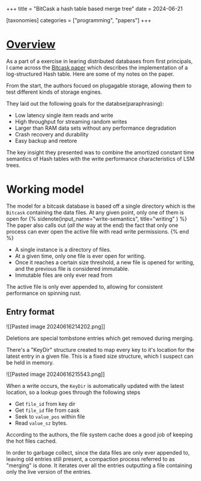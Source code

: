 +++
title = "BitCask a hash table based merge tree"
date = 2024-06-21

[taxonomies]
categories = ["programming", "papers"]
+++

# [Overview]
[overview]: #overview

As a part of a exercise in learing distributed databases from first principals, I came across the [Bitcask paper][bitcask-paper] which describes the implementation of a log-structured Hash table. Here are some of my notes on the paper.

[bitcask-paper]: https://riak.com/assets/bitcask-intro.pdf

From the start, the authors focued on plugagable storage, allowing them to test different kinds of storage engines.

They laid out the following goals for the databse(paraphrasing):

* Low latency single item reads and write
* High throughput for streaming random writes
* Larger than RAM data sets without any performance degradation
* Crash recovery and durability
* Easy backup and reetore

The key insight they presented was to combine the amortized constant time semantics of Hash tables with the write performance characteristics of LSM trees.

# Working model
The model for a bitcask database is based off a single directory which is the `Bitcask` containing the data files. At any given point, only one of them is open for 
{% sidenote(input_name="write-semantics", title="writing" ) %}
    The paper also calls out (<em>all the</em> way at the end) the fact that only one process can ever open the active file with read write permissions.
{% end %} 

- A single instance is a directory of files.
- At a given time, only one file is ever open for writing.
- Once it reaches a certain size threshold, a new file is opened for writing, and the previous file is considered immutable.
- Immutable files are only ever read from

The active file is only ever appended to, allowing for consistent performance on spinning rust.

## Entry format
![[Pasted image 20240616214202.png]]

Deletions are special tombstone entries which get removed during merging.

There's a "KeyDir" structure created to map every key to it's location for the latest entry in a given file. This is a fixed size structure, which I suspect can be held in memory.

![[Pasted image 20240616215543.png]]

When a write occurs, the `KeyDir` is automatically updated with the latest location, so a lookup goes through the following steps

- Get `file_id` from key dir
- Get `file_id` file from cask
- Seek to `value_pos` within file
- Read `value_sz` bytes.

According to the authors, the file system cache does a good job of keeping the hot files cached.

In order to garbage collect, since the data files are only ever appended to, leaving old entries still present, a compaction process referred to as "merging" is done. It iterates over all the entries outputting a file containing only the live version of the entries. 


